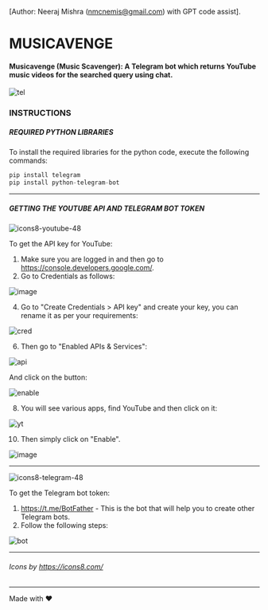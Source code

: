 [Author: Neeraj Mishra (nmcnemis@gmail.com) with GPT code assist].

# MUSICAVENGE
#### Musicavenge (Music Scavenger): A Telegram bot which returns YouTube music videos for the searched query using chat.

![tel](https://github.com/user-attachments/assets/6b3c6e68-2b04-4947-8c27-29feacaa24d4)

### INSTRUCTIONS

##### REQUIRED PYTHON LIBRARIES
To install the required libraries for the python code, execute the following commands:
```python
pip install telegram
pip install python-telegram-bot
```

-----

##### GETTING THE YOUTUBE API AND TELEGRAM BOT TOKEN

![icons8-youtube-48](https://github.com/user-attachments/assets/488f6948-141f-4cdd-818e-9a4b62d95323)

To get the API key for YouTube:
1. Make sure you are logged in and then go to https://console.developers.google.com/.
2. Go to Credentials as follows:

![image](https://github.com/user-attachments/assets/6c684fd2-6fc1-48db-8b46-bdaeccc3ec73)

4. Go to "Create Credentials > API key" and create your key, you can rename it as per your requirements:

![cred](https://github.com/user-attachments/assets/414c8961-2c91-4493-8c88-63b7ad2b3e11)

6. Then go to "Enabled APIs & Services":

![api](https://github.com/user-attachments/assets/12c3501c-b7d8-4a19-901d-f37581984580)

   And click on the button:
   
![enable](https://github.com/user-attachments/assets/699b974f-495b-4231-a3f0-b2de9c715b88)

8. You will see various apps, find YouTube and then click on it:

![yt](https://github.com/user-attachments/assets/549ab059-4c53-444e-8722-c33a7001bdcd)

10. Then simply click on "Enable".

![image](https://github.com/user-attachments/assets/72bee5e3-c526-40e1-8311-48e38fd67eab)

-----

![icons8-telegram-48](https://github.com/user-attachments/assets/39a06a2d-1894-4496-8a85-db4cdcf61cc3)

To get the Telegram bot token:
1. https://t.me/BotFather - This is the bot that will help you to create other Telegram bots.
2. Follow the following steps:

![bot](https://github.com/user-attachments/assets/68eb16c5-5051-4b4c-bee9-ef5671cf3aae)

-----
###### Icons by https://icons8.com/
-----
Made with ❤
